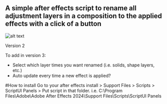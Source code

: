 ## A simple after effects script to rename all adjustment layers in a composition to the applied effects with a click of a button
![alt text](https://raw.githubusercontent.com/X8J/betterAdjustmentLayers/main/screenshot.PNG)

Version 2

To add in version 3:

+ Select which layer times you want renamed (i.e. solids, shape layers, etc.)
+ Auto update every time a new effect is applied?

#How to install
Go to your after effects install > Support Files > Scripts > ScriptUI Panels > Put script in that folder. 
i.e. C:\Program Files\Adobe\Adobe After Effects 2024\Support Files\Scripts\ScriptUI Panels
